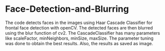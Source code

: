 # Face-Detection-and-Blurring

The code detects faces in the images using Haar Cascade Classifier for frontal face detection with openCV.
The detected faces are then blurred using the blur function of cv2.
The CascadeClassifier has many parameters like scaleFactor, minNeighbors, minSize, maxSize. The parameter tuning was done to obtain
the best results.
Also, the results as saved as image.
